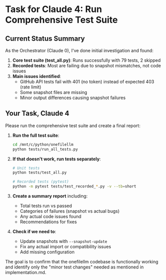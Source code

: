 # Task for Claude 4: Run Comprehensive Test Suite

## Current Status Summary

As the Orchestrator (Claude 0), I've done initial investigation and found:

1. **Core test suite (test_all.py)**: Runs successfully with 79 tests, 2 skipped
2. **Recorded tests**: Most are failing due to snapshot mismatches, not code issues
3. **Main issues identified**:
   - GitHub API tests fail with 401 (no token) instead of expected 403 (rate limit)
   - Some snapshot files are missing
   - Minor output differences causing snapshot failures

## Your Task, Claude 4

Please run the comprehensive test suite and create a final report:

1. **Run the full test suite**:
   ```bash
   cd /mnt/c/python/onefilellm
   python tests/run_all_tests.py
   ```

2. **If that doesn't work, run tests separately**:
   ```bash
   # Unit tests
   python tests/test_all.py
   
   # Recorded tests (pytest)
   python -m pytest tests/test_recorded_*.py -v --tb=short
   ```

3. **Create a summary report** including:
   - Total tests run vs passed
   - Categories of failures (snapshot vs actual bugs)
   - Any actual code issues found
   - Recommendations for fixes

4. **Check if we need to**:
   - Update snapshots with `--snapshot-update`
   - Fix any actual import or compatibility issues
   - Add missing configuration

The goal is to confirm that the onefilellm codebase is functionally working and identify only the "minor test changes" needed as mentioned in implementation.md.